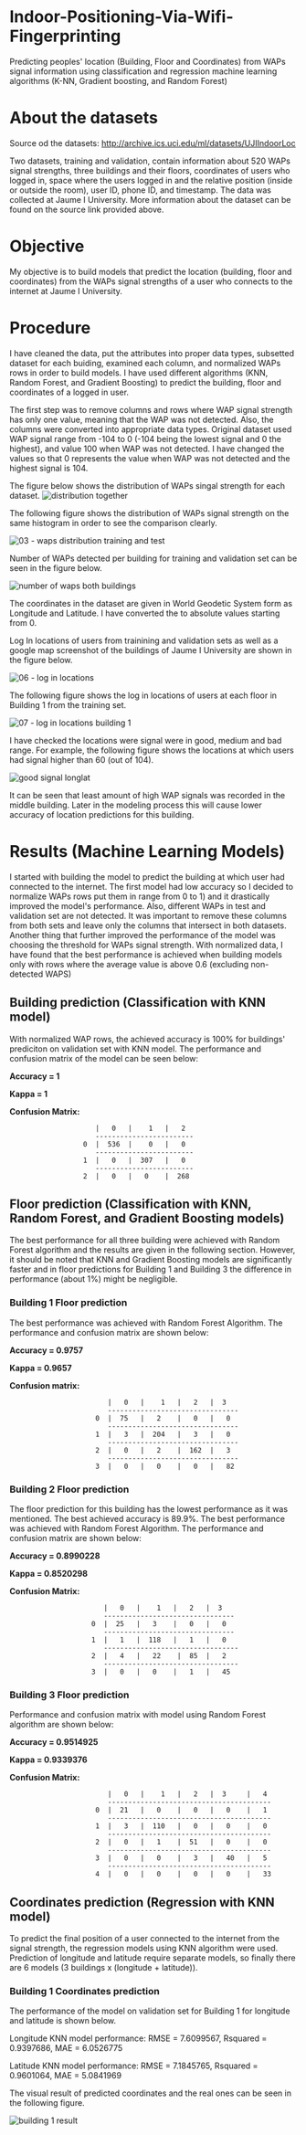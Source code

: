 # Indoor-Positioning-Via-Wifi-Fingerprinting
Predicting peoples' location (Building, Floor and Coordinates) from WAPs signal information using classification and regression machine learning algorithms (K-NN, Gradient boosting, and Random Forest)

# About the datasets
Source od the datasets: http://archive.ics.uci.edu/ml/datasets/UJIIndoorLoc

Two datasets, training and validation, contain information about 520 WAPs signal strengths, three buildings and their floors, coordinates of users who logged in, space where the users logged in and the relative position (inside or outside the room), user ID, phone ID, and timestamp. 
The data was collected at Jaume I University.
More information about the dataset can be found on the source link provided above. 

# Objective
My objective is to build models that predict the location (building, floor and coordinates) from the WAPs signal strengths of a user who connects to the internet at Jaume I University. 

# Procedure
I have cleaned the data, put the attributes into proper data types, subsetted dataset for each buiding, examined each column, and normalized WAPs rows in order to build models. I have used different algorithms (KNN, Random Forest, and Gradient Boosting) to predict the building, floor and coordinates of a logged in user. 

The first step was to remove columns and rows where WAP signal strength has only one value, meaning that the WAP was not detected. Also, the columns were converted into appropriate data types. 
Original dataset used WAP signal range from -104 to 0 (-104 being the lowest signal and 0 the highest), and value 100 when WAP was not detected. I have changed the values so that 0 represents the value when WAP was not detected and the highest signal is 104.  

The figure below shows the distribution of WAPs singal strength for each dataset. 
![distribution together](https://user-images.githubusercontent.com/32273216/35473323-f09f8c72-037e-11e8-82f6-2060a360c51b.jpg)

The following figure shows the distribution of WAPs signal strength on the same histogram in order to see the comparison clearly.

![03 - waps distribution training and test](https://user-images.githubusercontent.com/32273216/35473334-36cf6f5a-037f-11e8-922f-c559dd2756bc.png)

Number of WAPs detected per building for training and validation set can be seen in the figure below.

![number of waps both buildings](https://user-images.githubusercontent.com/32273216/35473388-232fe15e-0380-11e8-9242-60fddb9eaa27.jpg)

The coordinates in the dataset are given in World Geodetic System form as Longitude and Latitude. I have converted the to absolute values starting from 0. 

Log In locations of users from trainining and validation sets as well as a google map screenshot of the buildings of Jaume I University are shown in the figure below.

![06 - log in locations](https://user-images.githubusercontent.com/32273216/35473432-edf81dc0-0380-11e8-9bb4-f95b8305ffd2.png)

The following figure shows the log in locations of users at each floor in Building 1 from the training set. 

![07 - log in locations building 1](https://user-images.githubusercontent.com/32273216/35473449-3b879598-0381-11e8-9951-5ae6b8dde1c9.png)

I have checked the locations were signal were in good, medium and bad range. For example, the following figure shows the locations at which users had signal higher than 60 (out of 104).

![good signal longlat](https://user-images.githubusercontent.com/32273216/35473500-d58e332c-0381-11e8-82e7-f1b008340055.png)

It can be seen that least amount of high WAP signals was recorded in the middle building. Later in the modeling process this will cause lower accuracy of location predictions for this building. 

# Results (Machine Learning Models)

I started with building the model to predict the building at which user had connected to the internet. 
The first model had low accuracy so I decided to normalize WAPs rows put them in range from 0 to 1) and it drastically improved the model's performance. Also, different WAPs in test and validation set are not detected. It was important to remove these columns from both sets and leave only the columns that intersect in both datasets. 
Another thing that further improved the performance of the model was choosing the threshold for WAPs signal strength. With normalized data, I have found that the best performance is achieved when building models only with rows where the average value is above 0.6 (excluding non-detected WAPS)

## Building prediction (Classification with KNN model)

With normalized WAP rows, the achieved accuracy is 100% for buildings' prediciton on validation set with KNN model. 
The performance and confusion matrix of the model can be seen below:

**Accuracy = 1**

**Kappa = 1**

**Confusion Matrix:**

                         |   0   |    1   |   2   
                         ------------------------
                      0  |  536  |    0   |   0   
                         ------------------------
                      1  |   0   |  307   |   0   
                         ------------------------
                      2  |   0   |   0    |  268  
                    

## Floor prediction (Classification with KNN, Random Forest, and Gradient Boosting models)

The best performance for all three  building were achieved with Random Forest algorithm and the results are given in the following section. However, it should be noted that KNN and Gradient Boosting models are significantly faster and in floor predictions for Building 1 and Building 3 the difference in performance (about 1%) might be negligible.

### Building 1 Floor prediction

The best performance was achieved with Random Forest Algorithm. The performance and confusion matrix are shown below:

**Accuracy = 0.9757**

**Kappa = 0.9657**

**Confusion matrix:**

                            |   0   |    1   |   2   |  3
                            --------------------------------
                         0  |  75   |   2    |   0   |   0
                            --------------------------------
                         1  |   3   |  204   |   3   |   0
                            --------------------------------
                         2  |   0   |   2    |  162  |   3
                            --------------------------------                       
                         3  |   0   |   0    |   0   |   82


### Building 2 Floor prediction

The floor prediction for this building has the lowest performance as it was mentioned. The best achieved accuracy is 89.9%.
The best performance was achieved with Random Forest Algorithm. The performance and confusion matrix are shown below:

**Accuracy = 0.8990228**

**Kappa = 0.8520298**

**Confusion Matrix:**

                           |   0   |    1   |   2   |  3
                           --------------------------------
                        0  |  25   |   3    |   0   |   0
                           --------------------------------
                        1  |   1   |  118   |   1   |   0
                           ---------------------------------
                        2  |   4   |   22    |  85  |   2
                           ---------------------------------                       
                        3  |   0   |   0    |   1   |   45


### Building 3 Floor prediction

Performance and confusion matrix with model using Random Forest algorithm are shown below:

**Accuracy = 0.9514925**

**Kappa = 0.9339376**

**Confusion Matrix:**

                            |   0   |    1   |   2   |  3     |   4
                            ----------------------------------------
                         0  |  21   |   0    |   0   |   0    |   1
                            ----------------------------------------
                         1  |   3   |  110   |   0   |   0    |   0
                            ----------------------------------------
                         2  |   0   |   1    |  51   |   0    |   0
                            ----------------------------------------                       
                         3  |   0   |   0    |   3   |   40   |   5
                            ----------------------------------------                       
                         4  |   0   |   0    |   0   |   0    |   33
                         
                         
## Coordinates prediction (Regression with KNN model)

To predict the final position of a user connected to the internet from the signal strength, the regression models using KNN algorithm were used. Prediction of longitude and latitude require separate models, so finally there are 6 models (3 buildings x (longitude + latitude)).

### Building 1 Coordinates prediction

The performance of the model on validation set for Building 1 for longitude and latitude is shown below.

Longitude KNN model performance:
RMSE = 7.6099567, Rsquared = 0.9397686, MAE = 6.0526775

Latitude KNN model performance:
RMSE = 7.1845765, Rsquared = 0.9601064, MAE = 5.0841969

The visual result of predicted coordinates and the real ones can be seen in the following figure.

![building 1 result](https://user-images.githubusercontent.com/32273216/35474513-79480f44-038f-11e8-9d63-86317416a421.png)


